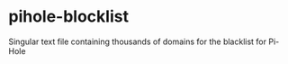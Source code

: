 # pihole-blocklist
Singular text file containing thousands of domains for the blacklist for Pi-Hole
